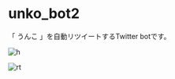 # unko_bot2

「 うんこ 」を自動リツイートするTwitter botです。


![h](https://user-images.githubusercontent.com/61675236/172107876-4c9cc162-2d0f-408e-a226-c00f1d417d4a.PNG)

![rt](https://user-images.githubusercontent.com/61675236/172107889-2df43557-e2f5-4137-a2aa-c8c1701db0ff.PNG)
